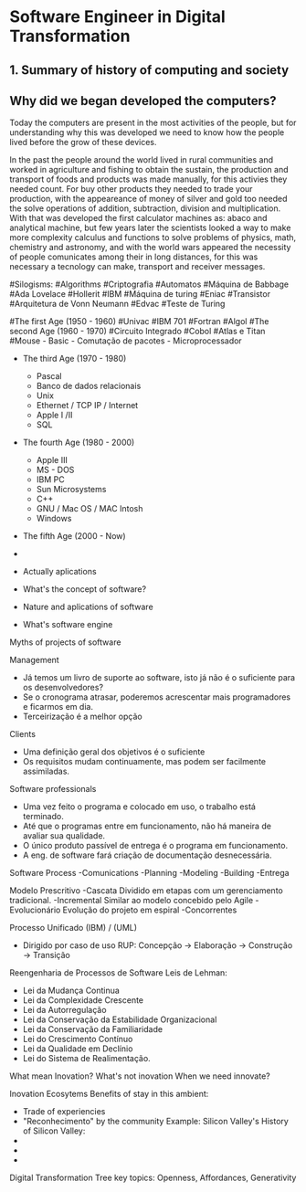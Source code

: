 # **Software Engineer in Digital Transformation**

## 1. Summary of history of computing and society

  ## Why did we began developed the computers?
  
  Today the computers are present in the most activities of the people, but for understanding why this was developed we need to know how the people lived before the grow of these devices.
     
  In the past the people around the world lived in rural communities and worked in agriculture and fishing to obtain the sustain, the production and transport of foods and products was made manually, for this activies they needed count. For buy other products they needed to trade your production, with the appeareance of money of silver and gold too needed the solve operations of addition, subtraction, division and multiplication. With that was developed the first calculator machines as: abaco and analytical machine, but few years later the scientists looked a way to make more complexity calculus and functions to solve problems of physics, math, chemistry and astronomy, and with the world wars appeared the necessity of people comunicates among their in long distances, for this was necessary a tecnology can make, transport and receiver messages.
      
  #Silogisms:
#Algorithms
#Criptografia
#Automatos
#Máquina de Babbage
#Ada Lovelace
#Hollerit
#IBM
#Máquina de turing
#Eniac
#Transistor
#Arquitetura de Vonn Neumann
#Edvac
#Teste de Turing  

#The first Age (1950 - 1960)
#Univac
#IBM 701
#Fortran
#Algol
#The second Age (1960 - 1970)
#Circuito Integrado
#Cobol
#Atlas e Titan
#Mouse
      - Basic
      - Comutação de pacotes
      - Microprocessador
  - The third Age (1970 - 1980)
      - Pascal
      - Banco de dados relacionais
      - Unix
      - Ethernet / TCP IP / Internet
      - Apple I /II
      - SQL
  - The fourth Age (1980 - 2000)
      - Apple III
      - MS - DOS
      - IBM PC
      - Sun Microsystems
      - C++
      - GNU / Mac OS / MAC Intosh
      - Windows
  - The fifth Age (2000 - Now)
  - 
  - Actually aplications
 
- What's the concept of software?

- Nature and aplications of software

- What's software engine

Myths of projects of software

Management
- Já temos um livro de suporte ao software, isto já não é o suficiente para os desenvolvedores?
- Se o cronograma atrasar, poderemos acrescentar mais programadores e ficarmos em dia.
- Terceirização é a melhor opção

Clients
- Uma definição geral dos objetivos é o suficiente
- Os requisitos mudam continuamente, mas podem ser facilmente assimiladas.

Software professionals
- Uma vez feito o programa e colocado em uso, o trabalho está terminado.
- Até que o programas entre em funcionamento, não há maneira de avaliar sua qualidade.
- O único produto passível de entrega é o programa em funcionamento.
- A eng. de software fará criação de documentação desnecessária.

Software Process
-Comunications
-Planning
-Modeling
-Building
-Entrega

Modelo Prescritivo
-Cascata
  Dividido em etapas com um gerenciamento tradicional.
-Incremental
  Similar ao modelo concebido pelo Agile
-Evolucionário
  Evolução do projeto em espiral
-Concorrentes


Processo Unificado (IBM) / (UML)
- Dirigido por caso de uso
RUP: Concepção -> Elaboração -> Construção -> Transição


Reengenharia de Processos de Software
Leis de Lehman:
- Lei da Mudança Continua
- Lei da Complexidade Crescente
- Lei da Autorregulação
- Lei da Conservação da Estabilidade Organizacional
- Lei da Conservação da Familiaridade
- Lei do Crescimento Contínuo
- Lei da Qualidade em Declínio
- Lei do Sistema de Realimentação.



What mean Inovation?
What's not inovation
When we need innovate?

Inovation Ecosytems
Benefits of stay in this ambient:
- Trade of experiencies
- "Reconhecimento" by the community
Example: Silicon Valley's
History of Silicon Valley:
-
-
-


Digital Transformation
Tree key topics: Openness, Affordances, Generativity

